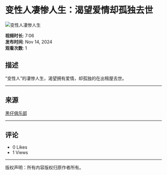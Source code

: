 # 变性人凄惨人生：渴望爱情却孤独去世

![变性人凄惨人生](https://yt3.ggpht.com/DoqOwgLPpb93SjQc6tdZ6Q7JxUDeEj1I-5HQH9FPRSDigUDnsbZ4DQrWWin93T7ty-vBGjqs=s48-c-k-c0x00ffffff-no-rj)

**视频时长**: 7:06  
**发布时间**: Nov 14, 2024  
**观看次数**: 1  

## 描述
“变性人”的凄惨人生，渴望拥有爱情，却孤独的在出租屋去世。

---

## 来源
[黑仔俱乐部](https://www.youtube.com/channel/UCy6Bf4Z-vdZGjjXUDdrqwQQ)

---

## 评论
* 0 Likes
* 1 Views

---

版权声明：所有内容版权归原作者所有。
<!-- tcd_original_link https://www.youtube.com/watch?v=S3idRecb3mU -->
